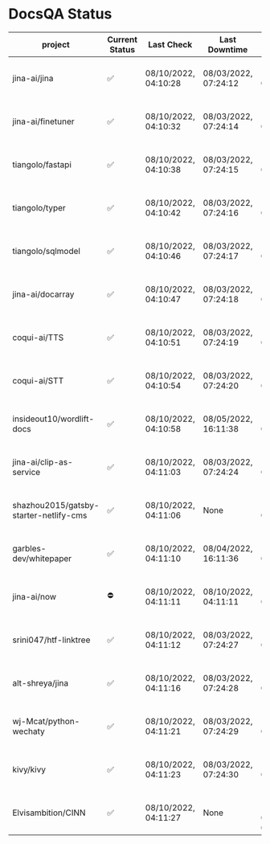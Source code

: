 # DocsQA Status

|               project                |Current Status|     Last Check     |   Last Downtime    |              % Uptime              |
|--------------------------------------|--------------|--------------------|--------------------|------------------------------------|
|jina-ai/jina                          |✅            |08/10/2022, 04:10:28|08/03/2022, 07:24:12|127.260 (since 07/29/2022, 16:38:18)|
|jina-ai/finetuner                     |✅            |08/10/2022, 04:10:32|08/03/2022, 07:24:14|127.269 (since 07/29/2022, 16:38:18)|
|tiangolo/fastapi                      |✅            |08/10/2022, 04:10:38|08/03/2022, 07:24:15|127.280 (since 07/29/2022, 16:38:18)|
|tiangolo/typer                        |✅            |08/10/2022, 04:10:42|08/03/2022, 07:24:16|127.282 (since 07/29/2022, 16:38:18)|
|tiangolo/sqlmodel                     |✅            |08/10/2022, 04:10:46|08/03/2022, 07:24:17|127.284 (since 07/29/2022, 16:38:18)|
|jina-ai/docarray                      |✅            |08/10/2022, 04:10:47|08/03/2022, 07:24:18|127.286 (since 07/29/2022, 16:38:18)|
|coqui-ai/TTS                          |✅            |08/10/2022, 04:10:51|08/03/2022, 07:24:19|127.291 (since 07/29/2022, 16:38:18)|
|coqui-ai/STT                          |✅            |08/10/2022, 04:10:54|08/03/2022, 07:24:20|127.293 (since 07/29/2022, 16:38:18)|
|insideout10/wordlift-docs             |✅            |08/10/2022, 04:10:58|08/05/2022, 16:11:38|118.511 (since 07/29/2022, 16:38:18)|
|jina-ai/clip-as-service               |✅            |08/10/2022, 04:11:03|08/03/2022, 07:24:24|127.307 (since 07/29/2022, 16:38:18)|
|shazhou2015/gatsby-starter-netlify-cms|✅            |08/10/2022, 04:11:06|None                |100.000 (since 08/03/2022, 10:30:18)|
|garbles-dev/whitepaper                |✅            |08/10/2022, 04:11:10|08/04/2022, 16:11:36|118.592 (since 07/29/2022, 16:38:18)|
|jina-ai/now                           |⛔️           |08/10/2022, 04:11:11|08/10/2022, 04:11:11|120.677 (since 07/29/2022, 16:38:18)|
|srini047/htf-linktree                 |✅            |08/10/2022, 04:11:12|08/03/2022, 07:24:27|132.532 (since 07/31/2022, 18:29:28)|
|alt-shreya/jina                       |✅            |08/10/2022, 04:11:16|08/03/2022, 07:24:28|127.315 (since 07/29/2022, 16:38:18)|
|wj-Mcat/python-wechaty                |✅            |08/10/2022, 04:11:21|08/03/2022, 07:24:29|127.319 (since 07/29/2022, 16:38:18)|
|kivy/kivy                             |✅            |08/10/2022, 04:11:23|08/03/2022, 07:24:30|127.321 (since 07/29/2022, 16:38:18)|
|Elvisambition/CINN                    |✅            |08/10/2022, 04:11:27|None                |100.000 (since 08/04/2022, 07:09:50)|
